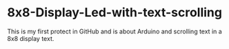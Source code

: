 # 8x8-Display-Led-with-text-scrolling
This is my first protect in GitHub and is about Arduino and scrolling text in a 8x8 display text.
